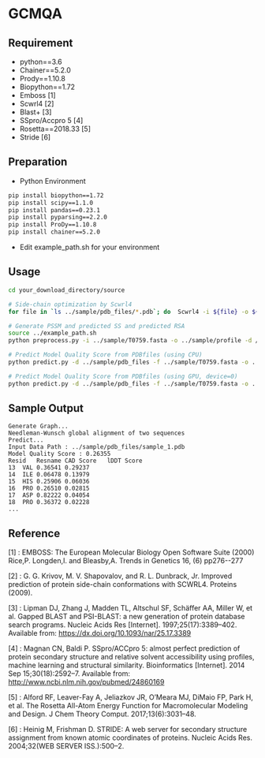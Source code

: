 # GCMQA

## Requirement
- python==3.6
- Chainer==5.2.0
- Prody==1.10.8
- Biopython==1.72
- Emboss [1]
- Scwrl4 [2]
- Blast+ [3]
- SSpro/Accpro 5 [4]
- Rosetta==2018.33 [5]
- Stride [6]
## Preparation

- Python Environment
```bash
pip install biopython==1.72
pip install scipy==1.1.0
pip install pandas==0.23.1
pip install pyparsing==2.2.0
pip install ProDy==1.10.8
pip install chainer==5.2.0
```
- Edit example_path.sh for your environment


## Usage
```bash
cd your_download_directory/source

# Side-chain optimization by Scwrl4
for file in `ls ../sample/pdb_files/*.pdb`; do  Scwrl4 -i ${file} -o ${file}; done

# Generate PSSM and predicted SS and predicted RSA
source ../example_path.sh
python preprocess.py -i ../sample/T0759.fasta -o ../sample/profile -d /your_directory/uniref90/uniref90 -n 4

# Predict Model Quality Score from PDBfiles (using CPU)
python predict.py -d ../sample/pdb_files -f ../sample/T0759.fasta -o ../sample/result -p ../sample/profile

# Predict Model Quality Score from PDBfiles (using GPU, device=0)
python predict.py -d ../sample/pdb_files -f ../sample/T0759.fasta -o ../sample/result -p ../sample/profile -g 0

```
## Sample Output
```text
Generate Graph...
Needleman-Wunsch global alignment of two sequences
Predict...
Input Data Path : ../sample/pdb_files/sample_1.pdb
Model Quality Score : 0.26355
Resid	Resname	CAD Score	lDDT Score
13	VAL	0.36541	0.29237
14	ILE	0.06478	0.13979
15	HIS	0.25906	0.06036
16	PRO	0.26510	0.02815
17	ASP	0.82222	0.04054
18	PRO	0.36372	0.02228
...
```




## Reference
[1] : EMBOSS: The European Molecular Biology Open Software Suite (2000) Rice,P. Longden,I. and Bleasby,A. Trends in Genetics 16, (6) pp276--277

[2] : G. G. Krivov, M. V. Shapovalov, and R. L. Dunbrack, Jr. Improved prediction of protein side-chain conformations with SCWRL4. Proteins (2009).

[3] : Lipman DJ, Zhang J, Madden TL, Altschul SF, Schäffer AA, Miller W, et al. Gapped BLAST and PSI-BLAST: a new generation of protein database search programs. Nucleic Acids Res [Internet]. 1997;25(17):3389–402. Available from: https://dx.doi.org/10.1093/nar/25.17.3389

[4] : Magnan CN, Baldi P. SSpro/ACCpro 5: almost perfect prediction of protein secondary structure and relative solvent accessibility using profiles, machine learning and structural similarity. Bioinformatics [Internet]. 2014 Sep 15;30(18):2592–7. Available from: http://www.ncbi.nlm.nih.gov/pubmed/24860169

[5] : Alford RF, Leaver-Fay A, Jeliazkov JR, O’Meara MJ, DiMaio FP, Park H, et al. The Rosetta All-Atom Energy Function for Macromolecular Modeling and Design. J Chem Theory Comput. 2017;13(6):3031–48. 

[6] : Heinig M, Frishman D. STRIDE: A web server for secondary structure assignment from known atomic coordinates of proteins. Nucleic Acids Res. 2004;32(WEB SERVER ISS.):500–2. 

